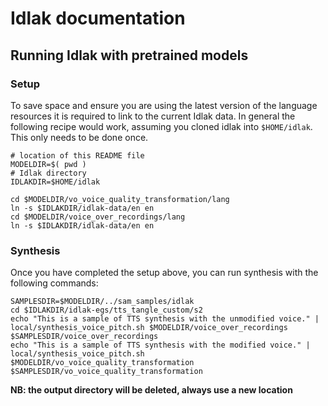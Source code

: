 # Idlak documentation

## Running Idlak with pretrained models

### Setup

To save space and ensure you are using the latest version of the language resources it is required to link to the current Idlak data.
In general the following recipe would work, assuming you cloned idlak into `$HOME/idlak`. This only needs to be done once.

```
# location of this README file
MODELDIR=$( pwd )
# Idlak directory
IDLAKDIR=$HOME/idlak

cd $MODELDIR/vo_voice_quality_transformation/lang
ln -s $IDLAKDIR/idlak-data/en en
cd $MODELDIR/voice_over_recordings/lang
ln -s $IDLAKDIR/idlak-data/en en
```

### Synthesis

Once you have completed the setup above, you can run synthesis with the following commands:

```
SAMPLESDIR=$MODELDIR/../sam_samples/idlak
cd $IDLAKDIR/idlak-egs/tts_tangle_custom/s2
echo "This is a sample of TTS synthesis with the unmodified voice." | local/synthesis_voice_pitch.sh $MODELDIR/voice_over_recordings $SAMPLESDIR/voice_over_recordings
echo "This is a sample of TTS synthesis with the modified voice." | local/synthesis_voice_pitch.sh $MODELDIR/vo_voice_quality_transformation $SAMPLESDIR/vo_voice_quality_transformation
```
**NB: the output directory will be deleted, always use a new location**
